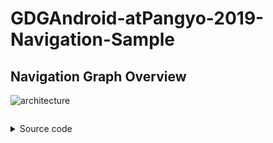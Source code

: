 # GDGAndroid-atPangyo-2019-Navigation-Sample

## Navigation Graph Overview

![architecture](https://github.com/fornewid/GDGAndroid-atPangyo-2019-Navigation-Sample/blob/master/screens/00_nav_graph.jpeg?raw=true)

![]()

<details><summary>Source code</summary><p>

_Made by [mermaid](https://mermaidjs.github.io/)_
```
graph TD
subgraph nav_graph
   Splash(SplashFragment)
   Login(LoginFragment)
   Home(HomeFragment)

   subgraph nav_graph_home
      Main(MainFragment)
      Bookmark(BookmarkFragment)
   end

   Detail(DetailFragment)
   Settings(SettingsFragment)
   Web(WebActivity)
   Dialog(LoginConfirmDialogFragment)

  subgraph nav_graph_profile
     Profile(ProfileFragment)
  end
end

Shortcut --> Splash
Splash --> |Pop| Login
Splash --> |Pop| Home
Login --> |Pop| Home
Home --> |header| Profile
Home --> |tab| Main
Home --> |tab| Bookmark
Home --> |tab| Settings
Home --> |tab| Web
Main --> Detail
Bookmark --> Detail
Dialog --> Login
```
</p>
</details>

